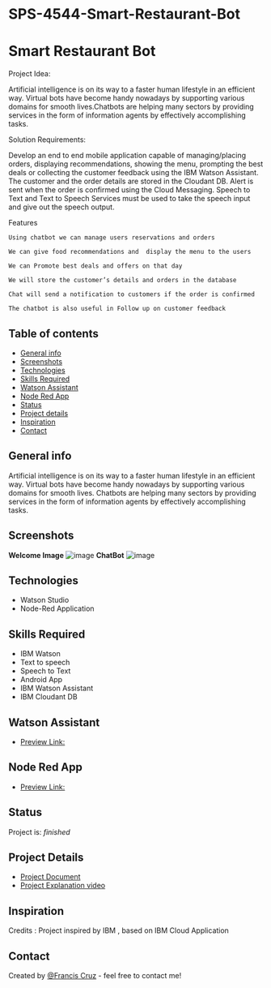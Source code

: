 # SPS-4544-Smart-Restaurant-Bot
# Smart Restaurant Bot

Project Idea:

Artificial intelligence is on its way to a faster human lifestyle in an efficient way. Virtual bots have become handy nowadays by supporting various domains for smooth lives.Chatbots are helping many sectors by providing services in the form of information agents by effectively accomplishing tasks.

Solution Requirements:

Develop an end to end mobile application capable of managing/placing orders, displaying recommendations, showing the menu, prompting the best deals or collecting the customer feedback using the IBM Watson Assistant. The customer and the order details are stored in the Cloudant DB. Alert is sent when the order is confirmed using the Cloud Messaging. Speech to Text and Text to Speech Services must be used to take the speech input and give out the speech output.

Features

    Using chatbot we can manage users reservations and orders

    We can give food recommendations and  display the menu to the users

    We can Promote best deals and offers on that day

    We will store the customer’s details and orders in the database

    Chat will send a notification to customers if the order is confirmed

    The chatbot is also useful in Follow up on customer feedback

## Table of contents
* [General info](#general-info)
* [Screenshots](#screenshots)
* [Technologies](#technologies)
* [Skills Required](#skills-required)
* [Watson Assistant](#watson-assistant)
* [Node Red App](#node-red-app)
* [Status](#status)
* [Project details](#project-details)
* [Inspiration](#inspiration)
* [Contact](#contact)

## General info
Artificial intelligence is on its way to a faster human lifestyle in an efficient way. 
Virtual bots have become handy nowadays by supporting various domains for smooth lives.
Chatbots are helping many sectors by providing services in the form of information agents by effectively accomplishing tasks.

## Screenshots
**Welcome Image** 
![image](https://user-images.githubusercontent.com/66255401/95980251-82c87780-0e3a-11eb-973c-9f9203a288bd.png)
**ChatBot**
![image](https://user-images.githubusercontent.com/66255401/95980693-29147d00-0e3b-11eb-8b6f-1ba4ddf8926d.png)


## Technologies
* Watson Studio
* Node-Red Application

## Skills Required
* IBM Watson
* Text to speech
* Speech to Text
* Android App
* IBM Watson Assistant
* IBM Cloudant DB

## Watson Assistant
* [Preview Link:](https://web-chat.global.assistant.watson.cloud.ibm.com/preview.html?region=us-south&integrationID=031f92cd-cfba-41c1-b47d-644be784cb11&serviceInstanceID=02d8aa5c-37be-476b-82d4-ee5008985001)

## Node Red App
* [Preview Link:](https://node-red-xqxva-2020-10-10.mybluemix.net/ui)

## Status
Project is: _finished_

## Project Details
* [Project Document](https://drive.google.com/file/d/1SfbwoCHsYeTLjycHHqo1HVlmpVbaowLb/view?usp=sharing)
* [Project Explanation video](https://drive.google.com/file/d/1RX3JWOf8HIksKNPegmtSKkNMub-WWzA5/view?usp=sharing)

## Inspiration
Credits : Project inspired by IBM , based on IBM Cloud Application 

## Contact
Created by [@Francis Cruz](https://sites.google.com/view/ajf013/) - feel free to contact me!
